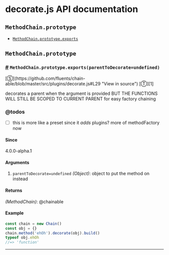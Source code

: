 # decorate.js API documentation

<!-- div class="toc-container" -->

<!-- div -->

## `MethodChain.prototype`
* <a href="#MethodChain-prototype-exports">`MethodChain.prototype.exports`</a>

<!-- /div -->

<!-- /div -->

<!-- div class="doc-container" -->

<!-- div -->

## `MethodChain.prototype`

<!-- div -->

<h3 id="MethodChain-prototype-exports"><a href="#MethodChain-prototype-exports">#</a>&nbsp;<code>MethodChain.prototype.exports(parentToDecorate=undefined)</code></h3>
[&#x24C8;](https://github.com/fluents/chain-able/blob/master/src/plugins/decorate.js#L29 "View in source") [&#x24C9;][1]

decorates a parent when the argument is provided
BUT THE FUNCTIONS WILL STILL BE SCOPED TO CURRENT PARENT
for easy factory chaining


### @todos 

- [ ] this is more like a preset since it *adds* plugins?
      more of methodFactory now
 
#### Since
4.0.0-alpha.1

#### Arguments
1. `parentToDecorate=undefined` *(Object)*: object to put the method on instead

#### Returns
*(MethodChain)*: @chainable

#### Example
```js
const chain = new Chain()
const obj = {}
chain.method('ehOh').decorate(obj).build()
typeof obj.ehOh
//=> 'function'

```
---

<!-- /div -->

<!-- /div -->

<!-- /div -->

 [1]: #methodchain.prototype "Jump back to the TOC."
